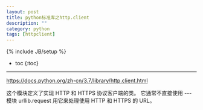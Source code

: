 ```yaml
---
layout: post
title: python标准库之http.client
description: ""
category: python
tags: [httpclient]
---
```

{% include JB/setup %}

* toc
{:toc}

<hr />

https://docs.python.org/zh-cn/3.7/library/http.client.html

这个模块定义了实现 HTTP 和 HTTPS 协议客户端的类。 它通常不直接使用 --- 模块 urllib.request 用它来处理使用 HTTP 和 HTTPS 的 URL。